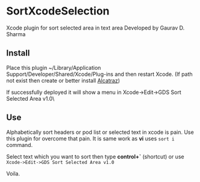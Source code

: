 # SortXcodeSelection
Xcode plugin for sort selected area in text area
Developed by Gaurav D. Sharma

## Install
Place this plugin ~/Library/Application Support/Developer/Shared/Xcode/Plug-ins and then restart Xcode.
(If path not exist then create or better install [Alcatraz](https://github.com/alcatraz/Alcatraz))

If successfully deployed it will show a menu in Xcode->Edit->GDS Sort Selected Area v1.0\\

## Use
Alphabetically sort headers or pod list or selected text in xcode is pain. Use this plugin for overcome that pain.
It is same work as **vi** uses `sort i` command.

Select text which you want to sort then type **control+\`** (shortcut) or use
`Xcode->Edit->GDS Sort Selected Area v1.0`

Voila.
